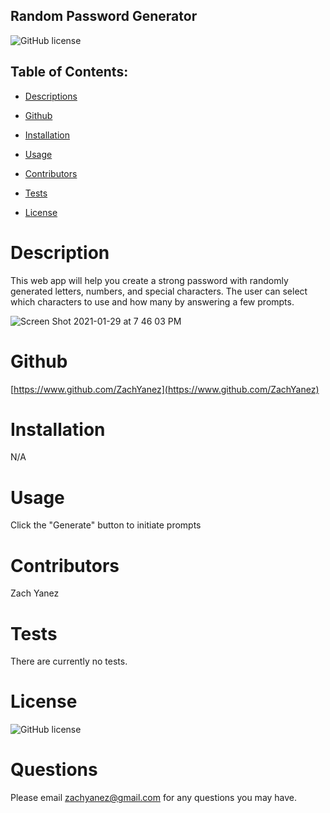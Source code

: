 ## Random Password Generator

![GitHub license](https://img.shields.io/badge/license-MIT-blue.svg)

## Table of Contents:

  * [Descriptions](#Description)

  * [Github](#Github)

  * [Installation](#Installation) 

  * [Usage](#Usage)

  * [Contributors](#Contributors)

  * [Tests](#Tests)

  * [License](#License)

  
# Description
This web app will help you create a strong password with randomly generated letters, numbers, and special characters. The user can select which characters to use and how many by answering a few prompts. 

![Screen Shot 2021-01-29 at 7 46 03 PM](https://user-images.githubusercontent.com/67520932/106343377-a76e2100-626a-11eb-9461-45a256432e6d.png)


# Github
[https://www.github.com/ZachYanez](https://www.github.com/ZachYanez)

# Installation
N/A

# Usage
Click the "Generate" button to initiate prompts

# Contributors
Zach Yanez

# Tests
There are currently no tests.

# License
![GitHub license](https://img.shields.io/badge/license-MIT-blue.svg)


# Questions
Please email zachyanez@gmail.com for any questions you may have.
